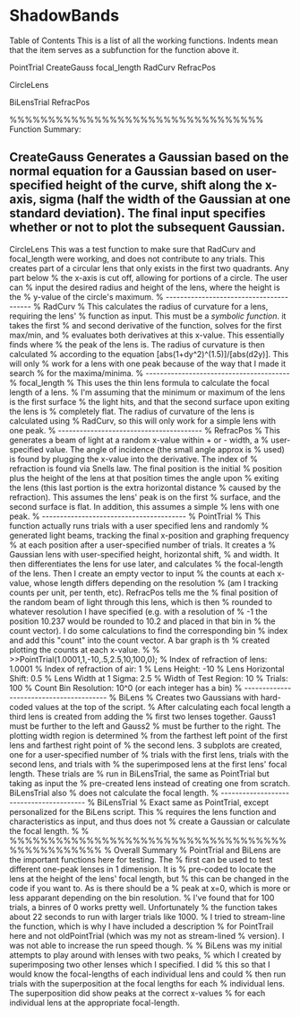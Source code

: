 # ShadowBands

Table of Contents
This is a list of all the working functions. Indents mean that the item serves as a subfunction for the function above it.
 
 PointTrial
     CreateGauss
     focal_length
         RadCurv
     RefracPos
     
 CircleLens
 
 BiLensTrial
     RefracPos
     
%%%%%%%%%%%%%%%%%%%%%%%%%%%%%%%%% 
Function Summary:
 
 CreateGauss
 Generates a Gaussian based on the normal equation for a Gaussian based on 
 user-specified height of the curve, shift along the x-axis, sigma (half the
 width of the Gaussian at one standard deviation). The final input specifies
 whether or not to plot the subsequent Gaussian.
 ----------------------------------------
 CircleLens
 This was a test function to make sure that RadCurv and focal_length were
 working, and does not contribute to any trials. This creates part of a
 circular lens that only exists in the first two quadrants. Any part below
% the x-axis is cut off, allowing for portions of a circle. The user can
% input the desired radius and height of the lens, where the height is the
% y-value of the circle's maximum.
% ----------------------------------------
% RadCurv
% This calculates the radius of curvature for a lens, requiring the lens'
% function as input. This must be a *symbolic function*. it takes the first
% and second derivative of the function, solves for the first max/min, and
% evaluates both derivatives at this x-value. This essentially finds where
% the peak of the lens is. The radius of curvature is then calculated
% according to the equation [abs(1+dy^2)^(1.5)]/[abs(d2y)]. This will only
% work for a lens with one peak because of the way that I made it search
% for the maxima/minima.
% ----------------------------------------
% focal_length
% This uses the thin lens formula to calculate the focal length of a lens.
% I'm assuming that the minimum or maximum of the lens is the first surface
% the light hits, and that the second surface upon exiting the lens is
% completely flat. The radius of curvature of the lens is calculated using
% RadCurv, so this will only work for a simple lens with one peak.
% ----------------------------------------
% RefracPos
% This generates a beam of light at a random x-value within + or - width, a
% user-specified value. The angle of incidence (the small angle approx is
% used) is found by plugging the x-value into the derivative. The index of
% refraction is found via Snells law. The final position is the initial
% position plus the height of the lens at that position times the angle upon
% exiting the lens (this last portion is the extra horizontal distance
% caused by the refraction). This assumes the lens' peak is on the first
% surface, and the second surface is flat. In addition, this assumes a simple
% lens with one peak.
% ----------------------------------------
% PointTrial
% This function actually runs trials with a user specified lens and randomly
% generated light beams, tracking the final x-position and graphing frequency
% at each position after a user-specified number of trials. It creates a
% Gaussian lens with user-specified height, horizontal shift,
% and width. It then differentiates the lens for use later, and calculates
% the focal-length of the lens. Then I create an empty vector to input
% the counts at each x-value, whose length differs depending on the resolution
% (am I tracking counts per unit, per tenth, etc). RefracPos tells me the
% final position of the random beam of light through this lens, which is then
% rounded to whatever resolution I have specified (e.g. with a resolution of
% -1 the position 10.237 would be rounded to 10.2 and placed in that bin in
% the count vector). I do some calculations to find the corresponding bin
% index and add this "count" into the count vector. A bar graph is th
% created plotting the counts at each x-value.
% 
% >>PointTrial(1.0001,1,-10,.5,2.5,10,100,0);
% Index of refraction of lens:    1.0001
% Index of refraction of air:     1
% Lens Height:                    -10
% Lens Horizontal Shift:          0.5
% Lens Width at 1 Sigma:          2.5
% Width of Test Region:           10
% Trials:                         100
% Count Bin Resolution:           10^0 (or each integer has a bin)
% ----------------------------------------
% BiLens
% Creates two Gaussians with hard-coded values at the top of the script.
% After calculating each focal length a third lens is created from adding the
% first two lenses together. Gauss1 must be further to the left and Gauss2
% must be further to the right. The plotting width region is determined
% from the farthest left point of the first lens and farthest right point of
% the second lens. 3 subplots are created, one for a user-specified number of
% trials with the first lens, trials with the second lens, and trials with
% the superimposed lens at the first lens' focal length. These trials are
% run in BiLensTrial, the same as PointTrial but taking as input the
% pre-created lens instead of creating one from scratch. BiLensTrial also
% does not calculate the focal length.
% ----------------------------------------
% BiLensTrial
% Exact same as PointTrial, except personalized for the BiLens script. This
% requires the lens function and characteristics as input, and thus does not
% create a Gaussian or calculate the focal length.
% 
% %%%%%%%%%%%%%%%%%%%%%%%%%%%%%%%%%%%%%%%%%%%%%%%%
% Overall Summary
% PointTrial and BiLens are the important functions here for testing. The
% first can be used to test different one-peak lenses in 1 dimension. It is
% pre-coded to locate the lens at the height of the lens' focal length, but
% this can be changed in the code if you want to. As is there should be a
% peak at x=0, which is more or less apparant depending on the bin resolution.
% I've found that for 100 trials, a binres of 0 works pretty well. Unfortunately
% the function takes about 22 seconds to run with larger trials like 1000.
% I tried to stream-line the function, which is why I have included a description
% for PointTrail here and not oldPointTrial (which was my not as stream-lined
% version). I was not able to increase the run speed though.
% 
% BiLens was my initial attempts to play around with lenses with two peaks,
% which I created by superimposing two other lenses which I specified. I did
% this so that I would know the focal-lengths of each individual lens and could
% then run trials with the superposition at the focal lengths for each
% individual lens. The superposition did show peaks at the correct x-values
% for each individual lens at the appropriate focal-length.